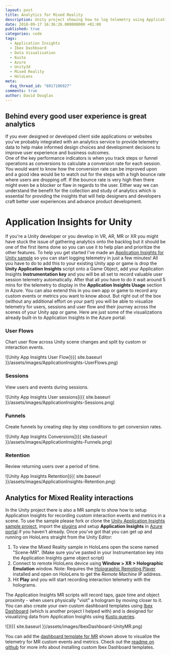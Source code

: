 ```yaml
---
layout: post
title: Analytics for Mixed Reality
description: Unity project showing how to log telemetry using Application Insights. Capture events for Unity UI buttons and spatial events including air tap and proximity interactions for HoloLens and Mixed Reality. With Application Insights you can follow user flow across scenes, create funnels and review user retention for your Unity project.
date: 2018-09-17 16:36:26.000000000 +01:00
published: true
categories: code
tags:
  - Application Insights
  - Ibex Dashboard
  - Data Visualisation
  - Kusto
  - Azure
  - Unity3d
  - Mixed Reality
  - HoloLens
meta:
  dsq_thread_id: "6917106927"
comments: true
author: David Douglas
---
```


## Behind every good user experience is great analytics

If you ever designed or developed client side applications or websites you've probably integrated with an analytics service to provide telemetry data to help make informed design choices and development decisions to improve user experience and business outcomes.  
One of the key performance indicators is when you track steps or funnel operations as conversions to calculate a conversion rate for each session. You would want to know how the conversion rate can be improved upon and a good idea would be to watch out for the steps with a high bounce rate where users are dropping off. If the bounce rate is very high then there might even be a blocker or flaw in regards to the user. Either way we can understand the benefit for the collection and study of analytics which is essential for providing the insights that will help designers and developers craft better user experiences and advance product development.

# Application Insights for Unity

If you're a Unity developer or you develop in VR, AR, MR or XR you might have stuck the issue of gathering analytics onto the backlog but it should be one of the first items done so you can use it to help plan and prioritize the other features. To help you get started I've made an [Application Insights for Unity sample](https://github.com/Unity3dAzure/UnityApplicationInsights) so you can start logging telemetry in just a few minutes! All you have to do to add this to your existing Unity app or game is drop the **Unity Application Insights** script onto a Game Object, add your Application Insights **Instrumentation key** and you will be all set to record valuable user session telemetry automatically. After that all you have to do it wait around 5 mins for the telemetry to display in the **Application Insights Usage** section in Azure. You can also extend this in you own app or game to record any custom events or metrics you want to know about. But right out of the box (without any additional effort on your part) you will be able to visualize telemetry for users, sessions and user flow and their journey across the scenes of your Unity app or game. Here are just some of the visualizations already built-in to Application Insights in the Azure portal:

### User Flows

Chart user flow across Unity scene changes and split by custom or interaction events.

![Unity App Insights User Flow]({{ site.baseurl }}/assets/images/ApplicationInsights-UserFlows.png)

### Sessions

View users and events during sessions.

![Unity App Insights User sessions]({{ site.baseurl }}/assets/images/ApplicationInsights-Sessions.png)

### Funnels

Create funnels by creating step by step conditions to get conversion rates.

![Unity App Insights Conversions]({{ site.baseurl }}/assets/images/ApplicationInsights-Funnels.png)

### Retention

Review returning users over a period of time.

![Unity App Insights Retention]({{ site.baseurl }}/assets/images/ApplicationInsights-Retention.png)

## Analytics for Mixed Reality interactions

In the Unity project there is also a MR sample to show how to setup Application Insights for recording custom interaction events and metrics in a scene. To use the sample please fork or clone the [Unity Application Insights sample project](https://github.com/Unity3dAzure/UnityApplicationInsights), import the [plugins](https://github.com/Microsoft/HolographicAcademy/raw/Azure-MixedReality-Labs/Azure%20Mixed%20Reality%20Labs/MR%20and%20Azure%20309%20-%20Application%20insights/AppInsights_LabPlugins.unitypackage) and setup **Application Insights** in [Azure portal](https://portal.azure.com) if you haven't already. Once you've got that you can get up and running on HoloLens straight from the Unity Editor:

1. To view the Mixed Reality sample in HoloLens open the scene named "Scene-MR". (Make sure you've pasted in your Instrumentation key into the Application Insights game object script)
2. Connect to remote HoloLens device using **Window \> XR \> Holographic Emulation** window. Note: Requires the [Holographic Remoting Player](https://www.microsoft.com/en-us/p/holographic-remoting-player/9nblggh4sv40?activetab=pivot%3aoverviewtab) installed and open on HoloLens to get the _Remote Machine_ IP address.
3. Hit **Play** and you will start recording interaction telemetry with the holograms.

The Application Insights MR scripts will record taps, gaze time and object proximity - when users physically "visit" a hologram by moving closer to it.  
You can also create your own custom dashboard templates using [Ibex Dashboard](https://github.com/Azure/ibex-dashboard) (which is another project I helped with) and is designed for visualizing data from Application Insights using [Kusto queries](https://aka.ms/kusto).

![]({{ site.baseurl }}/assets/images/IbexDashboard-UnityMR.png)

You can add the [dashboard template for MR](https://gist.github.com/deadlyfingers/e664aaccb748be2f332f462615f6a090) shown above to visualize the telemetry for MR custom events and metrics. Check out the [readme on github](https://github.com/Unity3dAzure/UnityApplicationInsights#custom-visualization-of-unity-ui-and-mr-telemetry) for more info about installing custom Ibex Dashboard templates.
